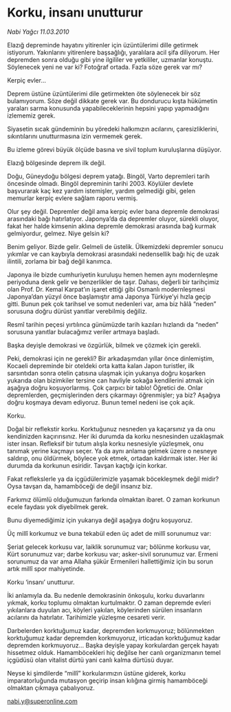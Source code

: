 # Korku, insanı unutturur

*Nabi Yağcı 11.03.2010*

<div class="yazi"><p>Elazığ depreminde hayatını yitirenler için üzüntülerimi dille getirmek istiyorum. Yakınlarını yitirenlere başsağlığı, yaralılara acil şifa diliyorum. Her depremden sonra olduğu gibi yine ilgililer ve yetkililer, uzmanlar konuştu. Söylenecek yeni ne var ki? Fotoğraf ortada. Fazla söze gerek var mı?</p>
<p>Kerpiç evler...</p>
<p>Deprem üstüne üzüntülerimi dile getirmekten öte söylenecek bir söz bulamıyorum. Söze değil dikkate gerek var. Bu dondurucu kışta hükümetin yaraları sarma konusunda yapabileceklerinin hepsini yapıp yapmadığını izlememiz gerek.</p>
<p>Siyasetin sıcak gündeminin bu yöredeki halkımızın acılarını, çaresizliklerini, sıkıntılarını unutturmasına izin vermemek gerek.</p>
<p>Bu izleme görevi büyük ölçüde basına ve sivil toplum kuruluşlarına düşüyor.</p>
<p>Elazığ bölgesinde deprem ilk değil.</p>
<p>Doğu, Güneydoğu bölgesi deprem yatağı. Bingöl, Varto depremleri tarih öncesinde olmadı. Bingöl depreminin tarihi 2003. Köylüler devlete başvurarak kaç kez yardım istemişler, yardım gelmediği gibi, gelen memurlar kerpiç evlere sağlam raporu vermiş.</p>
<p>Olur şey değil. Depremler değil ama kerpiç evler bana depremle demokrasi arasındaki bağı hatırlatıyor. Japonya’da da depremler oluyor, sürekli oluyor, fakat her halde kimsenin aklına depremle demokrasi arasında bağ kurmak gelmiyordur, gelmez. Niye gelsin ki?</p>
<p>Benim geliyor. Bizde gelir. Gelmeli de üstelik. Ülkemizdeki depremler sonucu yıkımlar ve can kaybıyla demokrasi arasındaki nedensellik bağı hiç de uzak ilintili, zorlama bir bağ değil kanımca.</p>
<p>Japonya ile bizde cumhuriyetin kuruluşu hemen hemen aynı modernleşme periyoduna denk gelir ve benzerlikler de taşır. Dahası, değerli bir tarihçimiz olan Prof. Dr. Kemal Karpat’ın işaret ettiği gibi Osmanlı modernleşmesi Japonya’dan yüzyıl önce başlamıştır ama Japonya Türkiye’yi hızla geçip gitti. Bunun pek çok tarihsel ve somut nedenleri var, ama biz hâlâ “neden” sorusuna doğru dürüst yanıtlar verebilmiş değiliz.</p>
<p>Resmî tarihin peçesi yırtılınca günümüzde tarih kazıları hızlandı da “neden” sorusuna yanıtlar bulacağımız veriler artmaya başladı.</p>
<p>Başka deyişle demokrasi ve özgürlük, bilmek ve çözmek için gerekli.</p>
<p>Peki, demokrasi için ne gerekli? Bir arkadaşımdan yıllar önce dinlemiştim, Kocaeli depreminde bir oteldeki orta katta kalan Japon turistler, ilk sarsıntıdan sonra otelin çatısına ulaşmak için yukarıya doğru koşarken yukarıda olan bizimkiler tersine can havliyle sokağa kendilerini atmak için aşağıya doğru koşuyorlarmış. Çok çarpıcı bir tablo! Öğretici de. Onlar depremlerden, geçmişlerinden ders çıkarmayı öğrenmişler; ya biz? Aşağıya doğru koşmaya devam ediyoruz. Bunun temel nedeni ise çok açık.</p>
<p>Korku.</p>
<p>Doğal bir reflekstir korku. Korktuğunuz nesneden ya kaçarsınız ya da onu kendinizden kaçırırısınız. Her iki durumda da korku nesnesinden uzaklaşmak ister insan. Refleksif bir tutum alışla korku nesnesiyle yüzleşmek, onu tanımak yerine kaçmayı seçer. Ya da aynı anlama gelmek üzere o nesneye saldırıp, onu öldürmek, böylece yok etmek, ortadan kaldırmak ister. Her iki durumda da korkunun esiridir. Tavşan kaçtığı için korkar.</p>
<p>Fakat reflekslerle ya da içgüdülerimizle yaşamak böcekleşmek değil midir? Oysa tavşan da, hamamböceği de değil insanız biz.</p>
<p>Farkımız ölümlü olduğumuzun farkında olmaktan ibaret. O zaman korkunun ecele faydası yok diyebilmek gerek.</p>
<p>Bunu diyemediğimiz için yukarıya değil aşağıya doğru koşuyoruz.</p>
<p>Üç millî korkumuz ve buna tekabül eden üç adet de millî sorunumuz var:</p>
<p>Şeriat gelecek korkusu var, laiklik sorunumuz var; bölünme korkusu var, Kürt sorunumuz var; darbe korkusu var; asker-sivil sorunumuz var. Ermeni sorunumuz da var ama Allaha şükür Ermenileri hallettiğimiz için bu sorun artık millî spor mahiyetinde.</p>
<p>Korku ‘insanı’ unutturur.</p>
<p>İki anlamıyla da. Bu nedenle demokrasinin önkoşulu, korku duvarlarını yıkmak, korku toplumu olmaktan kurtulmaktır. O zaman depremde evleri yıkılanlara duyulan acı, köyleri yakılan, köylerinden sürülen insanların acılarını da hatırlatır. Tarihimizle yüzleşme cesareti verir.</p>
<p>Darbelerden korktuğumuz kadar, depremden korkmuyoruz; bölünmekten korktuğumuz kadar depremden korkmuyoruz, irticadan korktuğumuz kadar depremden korkmuyoruz... Başka deyişle yapay korkulardan gerçek hayatı hissetmez olduk. Hamamböcekleri hiç değilse her canlı organizmanın temel içgüdüsü olan vitalist dürtü yani canlı kalma dürtüsü duyar.</p>
<p>Neyse ki şimdilerde “millî” korkularımızın üstüne giderek, korku imparatorluğunda mutasyon geçirip insan kılığına girmiş hamamböceği olmaktan çıkmaya çabalıyoruz.</p>
<p><a href="mailto:nabi.y@superonline.com">nabi.y@superonline.com</a></p>
</div>
